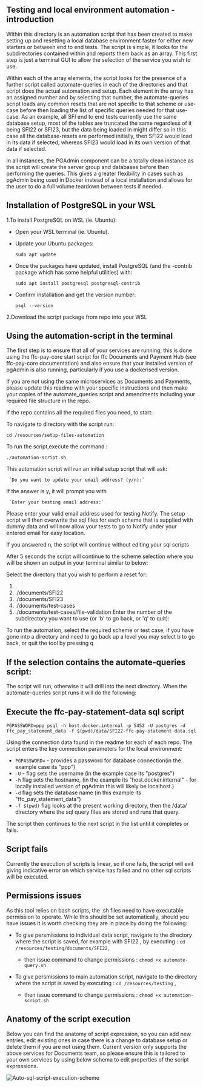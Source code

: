 
## Testing and local environment automation - introduction

Within this directory is an automation script that has been created to make setting up and resetting a local database environment faster for either new starters or between end to end tests. The script is simple, it looks for the subdirectories contained within and reports them back as an array. This first step is just a terminal GUI to allow the selection of the service you wish to use.

Within each of the array elements, the script looks for the presence of a further script called automate-queries in each of the directories and that script does the actual automation and setup.
Each element in the array has an assigned number and by selecting that number, the automate-queries script loads any common resets that are not specific to that scheme or use-case before then loading the list of specific queries needed for that use-case.
As an example, all SFI end to end tests currently use the same database setup, most of the tables are truncated the same regardless of it being SFI22 or SFI23, but the data being loaded in might differ so in this case all the database-resets are performed initially, then SFI22 would load in its data if selected, whereas SFI23 would load in its own version of that data if selected.

In all instances, the PGAdmin component can be a totally clean instance as the script will create the server group and databases before then performing the queries. This gives a greater flexibility in cases such as pgAdmin being used in Docker instead of a local installation and allows for the user to do a full volume teardown between tests if needed.

## Installation of PostgreSQL in your WSL
1.To install PostgreSQL on WSL (ie. Ubuntu):
* Open your WSL terminal (ie. Ubuntu).
    
* Update your Ubuntu packages:

  `sudo apt update`
    
* Once the packages have updated, install PostgreSQL (and the -contrib package which has some helpful utilities) with: 

     `sudo apt install postgresql postgresql-contrib`

* Confirm installation and get the version number: 

     `psql --version`

2.Download the script package from repo into your WSL

## Using the automation-script in the terminal

The first step is to ensure that all of your services are running, this is done using the ffc-pay-core start script for ffc Documents and Payment Hub (see ffc-pay-core documentation) and also ensure that your installed version of pgAdmin is also running, particularly if you use a dockerised version.

If you are not using the same microservices as Documents and Payments, please update this readme with your specific instructions and then make your copies of the automate_queries script and amendments including  your required file structure in the repo.

If the repo contains all the required files you need, to start:

To navigate to directory with the script run:

   `cd /resources/setup-files-automation `

To run the script,execute the command : 

   `./automation-script.sh`

This automation script will run an initial setup script that will ask:

     `Do you want to update your email address? (y/n):`

If the answer is y, it will prompt you with

     `Enter your testing email address:`

Please enter your valid email address used for testing Notify.
The setup script will then overwrite the sql files for each scheme that is supplied with dummy data and will now allow your tests to go to Notify under your entered email for easy location.

If you answered n, the script will continue without editing your sql scripts

After 5 seconds the script will continue to the scheme selection where you will be shown an output in your terminal similar to below:

Select the directory that you wish to perform a reset for:
1. .
2. ./documents/SFI22
3. ./documents/SFI23
4. ./documents/test-cases
5. ./documents/test-cases/file-validation
Enter the number of the subdirectory you want to use (or 'b' to go back, or 'q' to quit):

To run the automation, select the required scheme or test case, if you have gone into a directory and need to go back up a level you may select b to go back, or quit the tool by pressing q

## If the selection contains the automate-queries script:

The script will run, otherwise it will drill into the next directory.
When the automate-queries script runs it will do the following:

## Execute the ffc-pay-statement-data sql script
`PGPASSWORD=ppp psql -h host.docker.internal -p 5452 -U postgres -d ffc_pay_statement_data -f $(pwd)/data/SFI22-ffc-pay-statement-data.sql`

Using the connection data found in the readme for each of each repo. The script enters the key connection parameters for the local environment:
* `PGPASSWORD=` - provides a password for database connection(in the example case its "ppp")
* `-U` - flag sets the username (in the example case its "postgres") 
* `-h` flag sets the hostname, (in the example its "host.docker.internal" - for locally installed version of pgAdmin this will likely be localhost.) 
* `-d` flag sets the database name (in this example its "ffc_pay_statement_data")
* `-f $(pwd)` flag looks at the present working directory, then the /data/ directory where the sql query files are stored and runs that query.

The script then continues to the next script in the list until it completes or fails.

## Script fails

Currently the execution of scripts is linear, so if one fails, the script will exit giving indicative error on which service has failed and no other sql scripts will be executed.

## Permissions issues 
As this tool relies on bash scripts, the .sh files need to have executable permission to operate. 
While this should be set automatically, should you have issues it is worth checking they are in place by doing the following:

* To give persmissions to individual data script, navigate to the directory where the script is saved, for example with SFI22 , by executing : 
    `cd /resources/testing/documents/SFI22`,
    * then issue command to change permissions : 
     `chmod +x automate-query.sh` 

* To give persmissions to main automation script, navigate to the directory where the script is saved by executing : 
    `cd /resources/testing` ,
    * then issue command to change permissions : 
     `chmod +x automation-script.sh`

## Anatomy of the script execution

Below you can find the anatomy of script expression, so you can add new entries, edit existing ones in case there is a change to database setup or delete them if you are not using them. Current version only supports the above services for Documents team, so please ensure this is tailored to your own services by using below schema to edit properties of the script expressions.

![Auto-sql-script-execution-scheme](https://github.com/DEFRA/ffc-pay-core/assets/98330195/0bc13125-d3b4-4134-ba61-d807ac531512)


